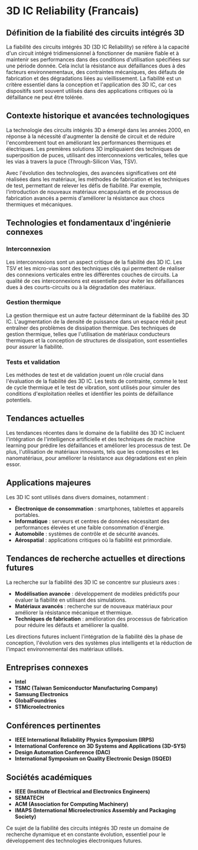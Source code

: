 # 3D IC Reliability (Francais)

## Définition de la fiabilité des circuits intégrés 3D

La fiabilité des circuits intégrés 3D (3D IC Reliability) se réfère à la capacité d'un circuit intégré tridimensionnel à fonctionner de manière fiable et à maintenir ses performances dans des conditions d'utilisation spécifiées sur une période donnée. Cela inclut la résistance aux défaillances dues à des facteurs environnementaux, des contraintes mécaniques, des défauts de fabrication et des dégradations liées au vieillissement. La fiabilité est un critère essentiel dans la conception et l'application des 3D IC, car ces dispositifs sont souvent utilisés dans des applications critiques où la défaillance ne peut être tolérée.

## Contexte historique et avancées technologiques

La technologie des circuits intégrés 3D a émergé dans les années 2000, en réponse à la nécessité d'augmenter la densité de circuit et de réduire l'encombrement tout en améliorant les performances thermiques et électriques. Les premières solutions 3D impliquaient des techniques de superposition de puces, utilisant des interconnexions verticales, telles que les vias à travers la puce (Through-Silicon Vias, TSV).

Avec l'évolution des technologies, des avancées significatives ont été réalisées dans les matériaux, les méthodes de fabrication et les techniques de test, permettant de relever les défis de fiabilité. Par exemple, l'introduction de nouveaux matériaux encapsulants et de processus de fabrication avancés a permis d'améliorer la résistance aux chocs thermiques et mécaniques.

## Technologies et fondamentaux d'ingénierie connexes

### Interconnexion

Les interconnexions sont un aspect critique de la fiabilité des 3D IC. Les TSV et les micro-vias sont des techniques clés qui permettent de réaliser des connexions verticales entre les différentes couches de circuits. La qualité de ces interconnexions est essentielle pour éviter les défaillances dues à des courts-circuits ou à la dégradation des matériaux.

### Gestion thermique

La gestion thermique est un autre facteur déterminant de la fiabilité des 3D IC. L'augmentation de la densité de puissance dans un espace réduit peut entraîner des problèmes de dissipation thermique. Des techniques de gestion thermique, telles que l'utilisation de matériaux conducteurs thermiques et la conception de structures de dissipation, sont essentielles pour assurer la fiabilité.

### Tests et validation

Les méthodes de test et de validation jouent un rôle crucial dans l'évaluation de la fiabilité des 3D IC. Les tests de contrainte, comme le test de cycle thermique et le test de vibration, sont utilisés pour simuler des conditions d'exploitation réelles et identifier les points de défaillance potentiels.

## Tendances actuelles

Les tendances récentes dans le domaine de la fiabilité des 3D IC incluent l'intégration de l'intelligence artificielle et des techniques de machine learning pour prédire les défaillances et améliorer les processus de test. De plus, l'utilisation de matériaux innovants, tels que les composites et les nanomatériaux, pour améliorer la résistance aux dégradations est en plein essor.

## Applications majeures

Les 3D IC sont utilisés dans divers domaines, notamment :

- **Électronique de consommation** : smartphones, tablettes et appareils portables.
- **Informatique** : serveurs et centres de données nécessitant des performances élevées et une faible consommation d'énergie.
- **Automobile** : systèmes de contrôle et de sécurité avancés.
- **Aérospatial** : applications critiques où la fiabilité est primordiale.

## Tendances de recherche actuelles et directions futures

La recherche sur la fiabilité des 3D IC se concentre sur plusieurs axes :

- **Modélisation avancée** : développement de modèles prédictifs pour évaluer la fiabilité en utilisant des simulations.
- **Matériaux avancés** : recherche sur de nouveaux matériaux pour améliorer la résistance mécanique et thermique.
- **Techniques de fabrication** : amélioration des processus de fabrication pour réduire les défauts et améliorer la qualité.

Les directions futures incluent l'intégration de la fiabilité dès la phase de conception, l'évolution vers des systèmes plus intelligents et la réduction de l'impact environnemental des matériaux utilisés.

## Entreprises connexes

- **Intel**
- **TSMC (Taiwan Semiconductor Manufacturing Company)**
- **Samsung Electronics**
- **GlobalFoundries**
- **STMicroelectronics**

## Conférences pertinentes

- **IEEE International Reliability Physics Symposium (IRPS)**
- **International Conference on 3D Systems and Applications (3D-SYS)**
- **Design Automation Conference (DAC)**
- **International Symposium on Quality Electronic Design (ISQED)**

## Sociétés académiques

- **IEEE (Institute of Electrical and Electronics Engineers)**
- **SEMATECH**
- **ACM (Association for Computing Machinery)**
- **IMAPS (International Microelectronics Assembly and Packaging Society)**

Ce sujet de la fiabilité des circuits intégrés 3D reste un domaine de recherche dynamique et en constante évolution, essentiel pour le développement des technologies électroniques futures.